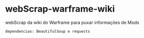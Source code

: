 # webScrap-warframe-wiki

webScrap da wiki do Warframe para puxar informações de Mods

```bash
dependencias: BeautifulSoup e requests
```

